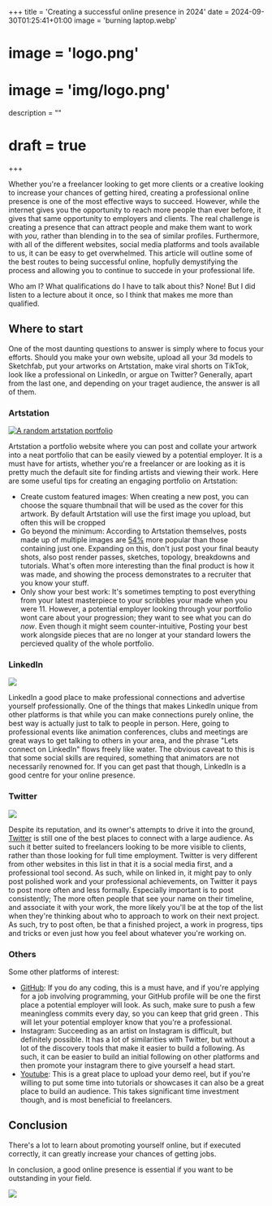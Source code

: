 +++
title = 'Creating a successful online presence in 2024'
date = 2024-09-30T01:25:41+01:00
image = 'burning laptop.webp'
# image = 'logo.png'
# image = 'img/logo.png'
description = ""
# draft = true
+++

Whether you're a freelancer looking to get more clients or a creative looking to increase your chances of getting hired, creating a professional online presence is one of the most effective ways to succeed. However, while the internet gives you the opportunity to reach more people than ever before, it gives that same opportunity to employers and clients. The real challenge is creating a presence that can attract people and make them want to work with *you*, rather than blending in to the sea of similar profiles. Furthermore, with all of the different websites, social media platforms and tools available to us, it can be easy to get overwhelmed.
This article will outline some of the best routes to being successful online, hopfully demystifying the process and allowing you to continue to succede in your professional life.

Who am I? What qualifications do I have to talk about this? None! But I did listen to a lecture about it once, so I think that makes me more than qualified.

## Where to start

One of the most daunting questions to answer is simply where to focus your efforts. Should you make your own website, upload all your 3d models to Sketchfab, put your artworks on Artstation, make viral shorts on TikTok, look like a professional on LinkedIn, or argue on Twitter? Generally, apart from the last one, and depending on your traget audience, the answer is all of them.

### Artstation

[![A random artstation portfolio](artstation.jpg)](https://www.artstation.com/strike_digital)

Artstation a portfolio website where you can post and collate your artwork into a neat portfolio that can be easily viewed by a potential employer. It is a must have for artists, whether you're a freelancer or are looking as it is pretty much the default site for finding artists and viewing their work. Here are some useful tips for creating an engaging portfolio on Artstation:

- Create custom featured images: When creating a new post, you can choose the square thumbnail that will be used as the cover for this artwork. By default Artstation will use the first image you upload, but often this will be cropped 
- Go beyond the minimum: According to Artstation themselves, posts made up of multiple images are [54%](https://magazine.artstation.com/2016/12/artstation-account/) more popular than those containing just one. Expanding on this, don't just post your final beauty shots, also post render passes, sketches, topology, breakdowns and tutorials. What's often more interesting than the final product is how it was made, and showing the process demonstrates to a recruiter that you know your stuff.
- Only show your best work: It's sometimes tempting to post everything from your latest masterpiece to your scribbles your made when you were 11. However, a potential employer looking through your portfolio wont care about your progression; they want to see what you can do *now*. Even though it might seem counter-intuitive, Posting your best work alongside pieces that are no longer at your standard lowers the percieved quality of the whole portfolio.


### LinkedIn

![](linkedin.png)

LinkedIn a good place to make professional connections and advertise yourself professionally. One of the things that makes LinkedIn unique from other platforms is that while you can make connections purely online, the best way is actually just to talk to people in person. Here, going to professional events like animation conferences, clubs and meetings are great ways to get talking to others in your area, and the phrase "Lets connect on LinkedIn" flows freely like water. The obvious caveat to this is that some social skills are required, something that animators are not necessarily renowned for. If you can get past that though, LinkedIn is a good centre for your online presence.


### Twitter

![](twitter.jpg)

Despite its reputation, and its owner's attempts to drive it into the ground, [Twitter](https://x.com/StrikeDigital1) is still one of the best places to connect with a large audience. As such it better suited to freelancers looking to be more visible to clients, rather than those looking for full time employment. Twitter is very different from other websites in this list in that it is a social media first, and a professional tool second. As such, while on linked in, it might pay to only post polished work and your professional achievements, on Twitter it pays to post more often and less formally. Especially important is to post consistently; The more often people that see your name on their timeline, and associate it with your work, the more likely you'll be at the top of the list when they're thinking about who to approach to work on their next project. As such, try to post often, be that a finished project, a work in progress, tips and tricks or even just how you feel about whatever you're working on.


### Others

Some other platforms of interest:

- [GitHub](https://github.com/strike-digital): If you do any coding, this is a must have, and if you're applying for a job involving programming, your GitHub profile will be one the first place a potential employer will look. As such, make sure to push a few meaningless commits every day, so you can keep that grid green . This will let your potential employer know that you're a professional.
- Instagram: Succeeding as an artist on Instagram is difficult, but definitely possible. It has a lot of similarities with Twitter, but without a lot of the discovery tools that make it easier to build a following. As such, it can be easier to build an initial following on other platforms and then promote your instagram there to give yourself a head start.
- [Youtube](https://www.youtube.com/@StrikeDigital3D): This is a great place to upload your demo reel, but if you're willing to put some time into tutorials or showcases it can also be a great place to build an audience. This takes significant time investment though, and is most beneficial to freelancers.


## Conclusion

There's a lot to learn about promoting yourself online, but if executed correctly, it can greatly increase your chances of getting jobs.

In conclusion, a good online presence is essential if you want to be outstanding in your field.

![](outstanding.jpg)